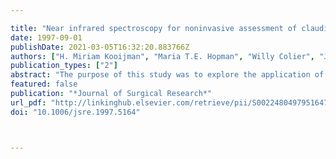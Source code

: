 ---
title: "Near infrared spectroscopy for noninvasive assessment of claudication"
date: 1997-09-01
publishDate: 2021-03-05T16:32:20.883766Z
authors: ["H. Miriam Kooijman", "Maria T.E. Hopman", "Willy Colier", "J. Adam Van Der Vliet", "Berend Oeseburg"]
publication_types: ["2"]
abstract: "The purpose of this study was to explore the application of near- infrared spectroscopy (NIRS) to the assessment of peripheral arterial occlusive disease (PAOD). Muscle blood flow, oxygen consumption, arterial inflow capacity, O2 resaturation, and recovery times were determined at rest, under ischemic and hyperemic conditions, and continuously during and after walking exercise in 11 claudicants and 15 nonclaudicants. Blood flow and oxygen consumption (V̇O2) at rest and blood flow following walking exercise did not differ significantly between claudicants and nonclaudicants. In contrast, V̇O2 after walking exercise was increased by a factor of 4.1 in claudicants compared to a factor of 1.7 in nonclaudicants. The oxygen resaturation rate after arterial occlusion and the oxygen resaturation rate after walking exercise were significantly lower in claudicants. Claudicants showed a higher degree of hemoglobin deoxygenation during walking exercise than nonclaudicants. A high postexercise V̇O2 is correlated with a low ankle-brachial index (ABI). The resaturation rates and recovery times following walking exercise and arterial occlusion correlated significantly with ABI parameters. A significant negative correlation was found between hemoglobin deoxygenation during exercise and the ABI parameters. A high correlation was observed between the oxygenated hemoglobin (O2Hb) recovery time and the ABI recovery time after walking exercise. NIRS appears to be an effective noninvasive method for assessing the imbalance between oxygen demand and oxygen delivery in the leg muscles of PAOD patients at rest and during exercise."
featured: false
publication: "*Journal of Surgical Research*"
url_pdf: "http://linkinghub.elsevier.com/retrieve/pii/S0022480497951647"
doi: "10.1006/jsre.1997.5164"


---

